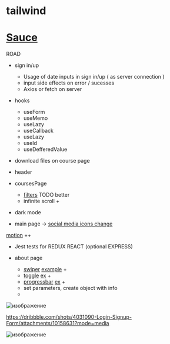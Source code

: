 # tailwind

# [ Sauce ](https://www.frontendmentor.io/)

 ROAD
 
   - sign in/up
       - Usage of date inputs in sign in/up ( as server connection )
       - input side effects on error / sucesses
       - Axios or fetch on server

   - hooks 
      - useForm
      - useMemo
      - useLazy
      - useCallback
      - useLazy
      - useId
      - useDefferedValue
   
  - download files on course page
   
  - header
  
  - coursesPage 
     - [filters](https://codepen.io/lucasyem/pen/ZEEYKdj) TODO better
     - infinite scroll  +
  
  - dark mode
  
  - main page -> [social media icons change](https://codepen.io/abdelrhmansaid/pen/OJRNOpQ)

[motion](https://www.youtube.com/watch?v=FdrEjwymzdY)  ++
  - Jest tests for REDUX REACT (optional EXPRESS)
 
 
 - about page
     - [swiper](https://swiperjs.com/react) [example](https://codesandbox.io/s/pehyce?file=/src/App.jsx) +
     - [toggle](https://aaronshaf.github.io/react-toggle/) [ex](https://freefrontend.com/css-toggle-switches/) +
     - [progressbar](https://codepen.io/juanigallo/pen/WNbZgmV) [ex](https://freefrontend.com/react-progress-bars/) +
     - set parameters, create object with info
     - 
![изображение](https://user-images.githubusercontent.com/31801595/162470330-d375d6b9-1b74-4069-96e1-b4734fcd68b8.png)

https://dribbble.com/shots/4031090-Login-Signup-Form/attachments/10158631?mode=media



![изображение](https://user-images.githubusercontent.com/31801595/166921238-0f2bf8f1-985b-4dae-9564-10c73c33a76f.png)

